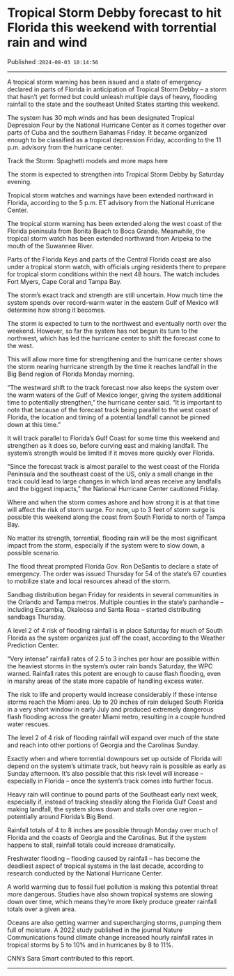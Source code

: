 # Tropical Storm Debby forecast to hit Florida this weekend with torrential rain and wind

Published :`2024-08-03 10:14:56`

---

A tropical storm warning has been issued and a state of emergency declared in parts of Florida in anticipation of Tropical Storm Debby – a storm that hasn’t yet formed but could unleash multiple days of heavy, flooding rainfall to the state and the southeast United States starting this weekend.

The system has 30 mph winds and has been designated Tropical Depression Four by the National Hurricane Center as it comes together over parts of Cuba and the southern Bahamas Friday. It became organized enough to be classified as a tropical depression Friday, according to the 11 p.m. advisory from the hurricane center.

Track the Storm: Spaghetti models and more maps here

The storm is expected to strengthen into Tropical Storm Debby by Saturday evening.

Tropical storm watches and warnings have been extended northward in Florida, according to the 5 p.m. ET advisory from the National Hurricane Center.

The tropical storm warning has been extended along the west coast of the Florida peninsula from Bonita Beach to Boca Grande. Meanwhile, the tropical storm watch has been extended northward from Aripeka to the mouth of the Suwannee River.

Parts of the Florida Keys and parts of the Central Florida coast are also under a tropical storm watch, with officials urging residents there to prepare for tropical storm conditions within the next 48 hours. The watch includes Fort Myers, Cape Coral and Tampa Bay.

The storm’s exact track and strength are still uncertain. How much time the system spends over record-warm water in the eastern Gulf of Mexico will determine how strong it becomes.

The storm is expected to turn to the northwest and eventually north over the weekend. However, so far the system has not begun its turn to the northwest, which has led the hurricane center to shift the forecast cone to the west.

This will allow more time for strengthening and the hurricane center shows the storm nearing hurricane strength by the time it reaches landfall in the Big Bend region of Florida Monday morning.

“The westward shift to the track forecast now also keeps the system over the warm waters of the Gulf of Mexico longer, giving the system additional time to potentially strengthen,” the hurricane center said. “It is important to note that because of the forecast track being parallel to the west coast of Florida, the location and timing of a potential landfall cannot be pinned down at this time.”

It will track parallel to Florida’s Gulf Coast for some time this weekend and strengthen as it does so, before curving east and making landfall. The system’s strength would be limited if it moves more quickly over Florida.

“Since the forecast track is almost parallel to the west coast of the Florida Peninsula and the southeast coast of the US, only a small change in the track could lead to large changes in which land areas receive any landfalls and the biggest impacts,” the National Hurricane Center cautioned Friday.

Where and when the storm comes ashore and how strong it is at that time will affect the risk of storm surge. For now, up to 3 feet of storm surge is possible this weekend along the coast from South Florida to north of Tampa Bay.

No matter its strength, torrential, flooding rain will be the most significant impact from the storm, especially if the system were to slow down, a possible scenario.

The flood threat prompted Florida Gov. Ron DeSantis to declare a state of emergency. The order was issued Thursday for 54 of the state’s 67 counties to mobilize state and local resources ahead of the storm.

Sandbag distribution began Friday for residents in several communities in the Orlando and Tampa metros. Multiple counties in the state’s panhandle – including Escambia, Okaloosa and Santa Rosa – started distributing sandbags Thursday.

A level 2 of 4 risk of flooding rainfall is in place Saturday for much of South Florida as the system organizes just off the coast, according to the Weather Prediction Center.

“Very intense” rainfall rates of 2.5 to 3 inches per hour are possible within the heaviest storms in the system’s outer rain bands Saturday, the WPC warned. Rainfall rates this potent are enough to cause flash flooding, even in marshy areas of the state more capable of handling excess water.

The risk to life and property would increase considerably if these intense storms reach the Miami area. Up to 20 inches of rain deluged South Florida in a very short window in early July and produced extremely dangerous flash flooding across the greater Miami metro, resulting in a couple hundred water rescues.

The level 2 of 4 risk of flooding rainfall will expand over much of the state and reach into other portions of Georgia and the Carolinas Sunday.

Exactly when and where torrential downpours set up outside of Florida will depend on the system’s ultimate track, but heavy rain is possible as early as Sunday afternoon. It’s also possible that this risk level will increase – especially in Florida – once the system’s track comes into further focus.

Heavy rain will continue to pound parts of the Southeast early next week, especially if, instead of tracking steadily along the Florida Gulf Coast and making landfall, the system slows down and stalls over one region – potentially around Florida’s Big Bend.

Rainfall totals of 4 to 8 inches are possible through Monday over much of Florida and the coasts of Georgia and the Carolinas. But if the system happens to stall, rainfall totals could increase dramatically.

Freshwater flooding – flooding caused by rainfall – has become the deadliest aspect of tropical systems in the last decade, according to research conducted by the National Hurricane Center.

A world warming due to fossil fuel pollution is making this potential threat more dangerous. Studies have also shown tropical systems are slowing down over time, which means they’re more likely produce greater rainfall totals over a given area.

Oceans are also getting warmer and supercharging storms, pumping them full of moisture. A 2022 study published in the journal Nature Communications found climate change increased hourly rainfall rates in tropical storms by 5 to 10% and in hurricanes by 8 to 11%.

CNN’s Sara Smart contributed to this report.

---

